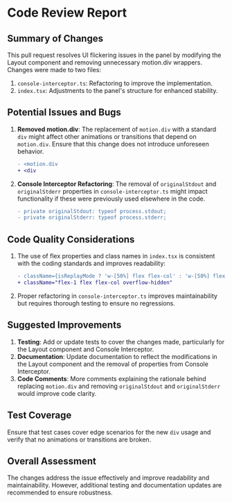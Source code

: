 # Code Review Report

## Summary of Changes
This pull request resolves UI flickering issues in the panel by modifying the Layout component and removing unnecessary motion.div wrappers. Changes were made to two files:
1. `console-interceptor.ts`: Refactoring to improve the implementation.
2. `index.tsx`: Adjustments to the panel's structure for enhanced stability.

## Potential Issues and Bugs
1. **Removed motion.div**: The replacement of `motion.div` with a standard `div` might affect other animations or transitions that depend on `motion.div`. Ensure that this change does not introduce unforeseen behavior.
   ```diff
   - <motion.div
   + <div
   ```

2. **Console Interceptor Refactoring**: The removal of `originalStdout` and `originalStderr` properties in `console-interceptor.ts` might impact functionality if these were previously used elsewhere in the code.
   ```diff
   - private originalStdout: typeof process.stdout;
   - private originalStderr: typeof process.stderr;
   ```

## Code Quality Considerations
1. The use of flex properties and class names in `index.tsx` is consistent with the coding standards and improves readability:
   ```diff
   - className={isReplayMode ? 'w-[50%] flex flex-col' : 'w-[50%] flex flex-col'}
   + className="flex-1 flex flex-col overflow-hidden"
   ```
2. Proper refactoring in `console-interceptor.ts` improves maintainability but requires thorough testing to ensure no regressions.

## Suggested Improvements
1. **Testing**: Add or update tests to cover the changes made, particularly for the Layout component and Console Interceptor.
2. **Documentation**: Update documentation to reflect the modifications in the Layout component and the removal of properties from Console Interceptor.
3. **Code Comments**: More comments explaining the rationale behind replacing `motion.div` and removing `originalStdout` and `originalStderr` would improve code clarity.

## Test Coverage
Ensure that test cases cover edge scenarios for the new `div` usage and verify that no animations or transitions are broken.

## Overall Assessment
The changes address the issue effectively and improve readability and maintainability. However, additional testing and documentation updates are recommended to ensure robustness.
